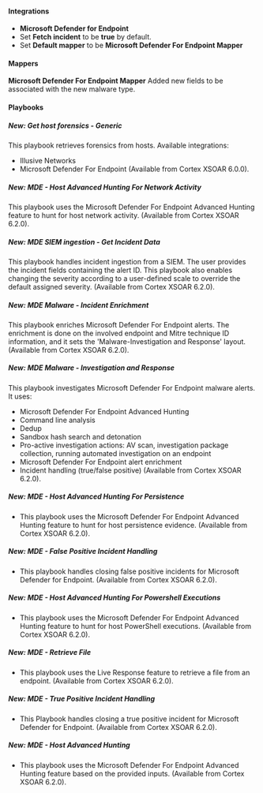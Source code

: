
#### Integrations
- **Microsoft Defender for Endpoint**
- Set **Fetch incident** to be **true** by default.
- Set **Default mapper** to be **Microsoft Defender For Endpoint Mapper**

#### Mappers
**Microsoft Defender For Endpoint Mapper**
Added new fields to be associated with the new malware type.

#### Playbooks
##### New: **Get host forensics - Generic**
This playbook retrieves forensics from hosts.
 Available integrations:
 - Illusive Networks 
 - Microsoft Defender For Endpoint (Available from Cortex XSOAR 6.0.0).
##### New: **MDE - Host Advanced Hunting For Network Activity**
This playbook uses the Microsoft Defender For Endpoint Advanced Hunting feature to hunt for host network activity. (Available from Cortex XSOAR 6.2.0).
##### New: **MDE SIEM ingestion - Get Incident Data**
This playbook handles incident ingestion from a SIEM. The user provides the incident fields containing the alert ID. This playbook also enables changing the severity according to a user-defined scale to override the default assigned severity. (Available from Cortex XSOAR 6.2.0).
##### New: **MDE Malware - Incident Enrichment**
This playbook enriches Microsoft Defender For Endpoint alerts. The enrichment is done on the involved endpoint and Mitre technique ID information, and it sets the 'Malware-Investigation and Response' layout. (Available from Cortex XSOAR 6.2.0).
##### New: **MDE Malware - Investigation and Response**
This playbook investigates Microsoft Defender For Endpoint malware alerts. It uses:
- Microsoft Defender For Endpoint Advanced Hunting
- Command line analysis
- Dedup
- Sandbox hash search and detonation
- Pro-active investigation actions: AV scan, investigation package collection, running automated investigation on an endpoint
- Microsoft Defender For Endpoint alert enrichment
- Incident handling (true/false positive) (Available from Cortex XSOAR 6.2.0).
##### New: **MDE - Host Advanced Hunting For Persistence**
- This playbook uses the Microsoft Defender For Endpoint Advanced Hunting feature to hunt for host persistence evidence. (Available from Cortex XSOAR 6.2.0).
##### New: **MDE - False Positive Incident Handling**
- This playbook handles closing false positive incidents for Microsoft Defender for Endpoint.  (Available from Cortex XSOAR 6.2.0).
##### New: **MDE - Host Advanced Hunting For Powershell Executions**
- This playbook uses the Microsoft Defender For Endpoint Advanced Hunting feature to hunt for host PowerShell executions. (Available from Cortex XSOAR 6.2.0).
##### New: **MDE - Retrieve File**
- This playbook uses the Live Response feature to retrieve a file from an endpoint. (Available from Cortex XSOAR 6.2.0).
##### New: **MDE - True Positive Incident Handling**
- This Playbook handles closing a true positive incident for Microsoft Defender for Endpoint. (Available from Cortex XSOAR 6.2.0).
##### New: **MDE - Host Advanced Hunting**
- This playbook uses the Microsoft Defender For Endpoint Advanced Hunting feature based on the provided inputs. (Available from Cortex XSOAR 6.2.0).
